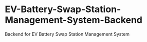 # EV-Battery-Swap-Station-Management-System-Backend
Backend for EV Battery Swap Station Management System

